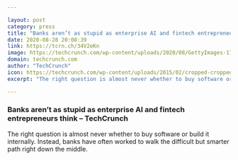 ```yaml
---

layout: post
category: press
title: "Banks aren’t as stupid as enterprise AI and fintech entrepreneurs think"
date: 2020-08-28 20:08:39
link: https://tcrn.ch/34V2eKn
image: https://techcrunch.com/wp-content/uploads/2020/08/GettyImages-171578755.jpg?w=600
domain: techcrunch.com
author: "TechCrunch"
icon: https://techcrunch.com/wp-content/uploads/2015/02/cropped-cropped-favicon-gradient.png?w=180
excerpt: "The right question is almost never whether to buy software or build it internally. Instead, banks have often worked to walk the difficult but smarter path right down the middle."

---
```


### Banks aren’t as stupid as enterprise AI and fintech entrepreneurs think – TechCrunch

The right question is almost never whether to buy software or build it internally. Instead, banks have often worked to walk the difficult but smarter path right down the middle.